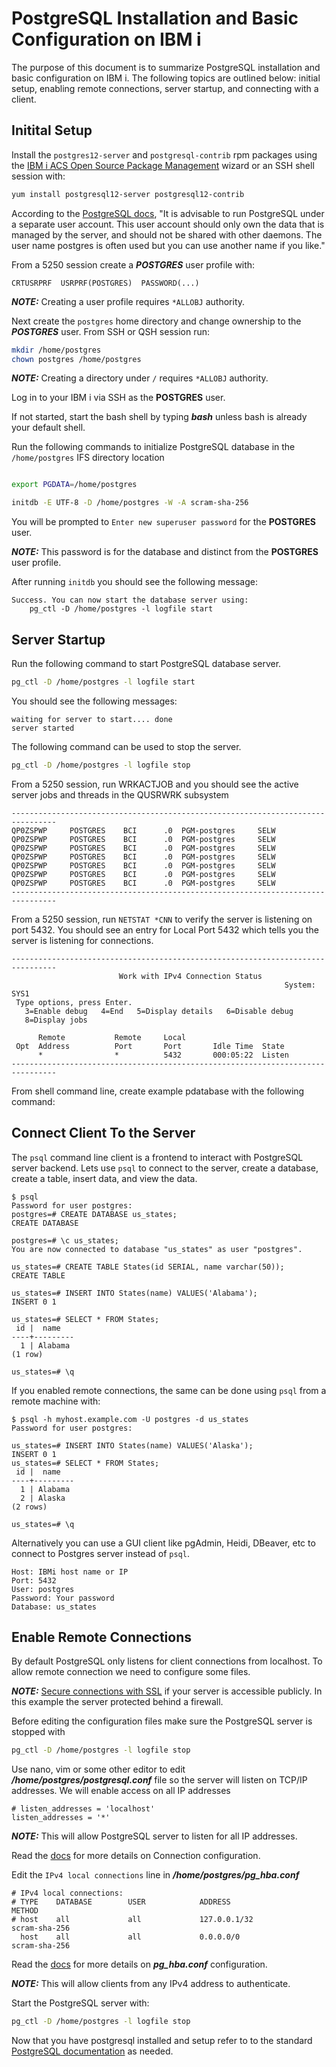 # PostgreSQL Installation and Basic Configuration on IBM i

The purpose of this document is to summarize PostgreSQL installation and basic
configuration on IBM i. The following topics are outlined below: initial setup,
enabling remote connections, server startup, and connecting with a client.

## Initital Setup

Install the `postgres12-server` and `postgresql-contrib` rpm packages using the
[IBM i ACS Open Source Package Management](https://www.ibm.com/support/pages/node/706903)
wizard or an SSH shell session with:

```bash
yum install postgresql12-server postgresql12-contrib
```

According to the [PostgreSQL docs](https://www.postgresql.org/docs/12/postgres-user.html),
"It is advisable to run PostgreSQL under a separate user account. This user
account should only own the data that is managed by the server, and should not
be shared with other daemons. The user name postgres is often used but you can
use another name if you like."

From a 5250 session create a ***POSTGRES*** user profile with:

```text
CRTUSRPRF  USRPRF(POSTGRES)  PASSWORD(...)
```

***NOTE:*** Creating a user profile requires `*ALLOBJ` authority.

Next create the `postgres` home directory and change ownership to the
***POSTGRES*** user. From SSH or QSH session run:

```sh
mkdir /home/postgres
chown postgres /home/postgres
```

***NOTE:*** Creating a directory under `/` requires `*ALLOBJ` authority.

Log in to your IBM i via SSH as the **POSTGRES** user.

If not started, start the bash shell by typing ***bash*** unless bash is already
your default shell.

Run the following commands to initialize PostgreSQL database in the
`/home/postgres` IFS directory location

```bash

export PGDATA=/home/postgres

initdb -E UTF-8 -D /home/postgres -W -A scram-sha-256
```

You will be prompted to `Enter new superuser password` for the **POSTGRES**
user.

***NOTE:*** This password is for the database and distinct from the **POSTGRES**
user profile.

After running `initdb` you should see the following message:

```text
Success. You can now start the database server using:
    pg_ctl -D /home/postgres -l logfile start
```

## Server Startup

Run the following command to start PostgreSQL database server.

```bash
pg_ctl -D /home/postgres -l logfile start
```

You should see the following messages:

```text
waiting for server to start.... done
server started
```

The following command can be used to stop the server.

```bash
pg_ctl -D /home/postgres -l logfile stop
```

From a 5250 session, run WRKACTJOB and you should see the active server
jobs and threads in the QUSRWRK subsystem

```text
--------------------------------------------------------------------------------
QP0ZSPWP     POSTGRES    BCI      .0  PGM-postgres     SELW
QP0ZSPWP     POSTGRES    BCI      .0  PGM-postgres     SELW
QP0ZSPWP     POSTGRES    BCI      .0  PGM-postgres     SELW
QP0ZSPWP     POSTGRES    BCI      .0  PGM-postgres     SELW
QP0ZSPWP     POSTGRES    BCI      .0  PGM-postgres     SELW
QP0ZSPWP     POSTGRES    BCI      .0  PGM-postgres     SELW
QP0ZSPWP     POSTGRES    BCI      .0  PGM-postgres     SELW
--------------------------------------------------------------------------------
```

From a 5250 session, run `NETSTAT *CNN` to verify the server is listening on
port 5432. You should see an entry for Local Port 5432 which tells you the
server is listening for connections.

```text
--------------------------------------------------------------------------------
                        Work with IPv4 Connection Status
                                                             System:   SYS1
 Type options, press Enter.
   3=Enable debug   4=End   5=Display details   6=Disable debug
   8=Display jobs

      Remote           Remote     Local
 Opt  Address          Port       Port       Idle Time  State
      *                *          5432       000:05:22  Listen
--------------------------------------------------------------------------------
```

From shell command line, create example pdatabase with the following command:

## Connect Client To the Server

The `psql` command line client is a frontend to interact with PostgreSQL server
backend. Lets use `psql` to connect to the server, create a database, create a
table, insert data, and view the data.

```text
$ psql
Password for user postgres:
postgres=# CREATE DATABASE us_states;
CREATE DATABASE

postgres=# \c us_states;
You are now connected to database "us_states" as user "postgres".

us_states=# CREATE TABLE States(id SERIAL, name varchar(50));
CREATE TABLE

us_states=# INSERT INTO States(name) VALUES('Alabama');
INSERT 0 1

us_states=# SELECT * FROM States;
 id |  name
----+---------
  1 | Alabama
(1 row)

us_states=# \q
```

If you enabled remote connections, the same can be done using `psql` from a
remote machine with:

```text
$ psql -h myhost.example.com -U postgres -d us_states
Password for user postgres:

us_states=# INSERT INTO States(name) VALUES('Alaska');
INSERT 0 1
us_states=# SELECT * FROM States;
 id |  name
----+---------
  1 | Alabama
  2 | Alaska
(2 rows)

us_states=# \q
```

Alternatively you can use a GUI client like pgAdmin, Heidi, DBeaver, etc to
connect to Postgres server instead of `psql`.

```text
Host: IBMi host name or IP
Port: 5432
User: postgres
Password: Your password
Database: us_states
```

## Enable Remote Connections

By default PostgreSQL only listens for client connections from localhost.
To allow remote connection we need to configure some files.

***NOTE:*** [Secure connections with SSL](https://www.postgresql.org/docs/12/ssl-tcp.html#SSL-SETUP)
if your server is accessible publicly. In this example the server protected
behind a firewall.

Before editing the configuration files make sure the PostgreSQL server is
stopped with

```bash
pg_ctl -D /home/postgres -l logfile stop
```

Use nano, vim or some other editor to edit ***/home/postgres/postgresql.conf***
file so the server will listen on TCP/IP addresses. We will enable access on all
IP addresses

```text
# listen_addresses = 'localhost'
listen_addresses = '*'
```

***NOTE:*** This will allow PostgreSQL server to listen for all IP addresses.

Read the [docs](https://www.postgresql.org/docs/12/runtime-config-connection.html)
for more details on Connection configuration.

Edit the `IPv4 local connections` line in ***/home/postgres/pg_hba.conf***

```text
# IPv4 local connections:
# TYPE    DATABASE        USER            ADDRESS                 METHOD
# host    all             all             127.0.0.1/32            scram-sha-256
  host    all             all             0.0.0.0/0               scram-sha-256
```

Read the [docs](https://www.postgresql.org/docs/12/auth-pg-hba-conf.html) for
more details on ***pg_hba.conf*** configuration.

***NOTE:*** This will allow clients from any IPv4 address to authenticate.

Start the PostgreSQL server with:

```bash
pg_ctl -D /home/postgres -l logfile stop
```

Now that you have postgresql installed and setup refer to to the standard
[PostgreSQL documentation](https://www.postgresql.org/docs/) as needed.
